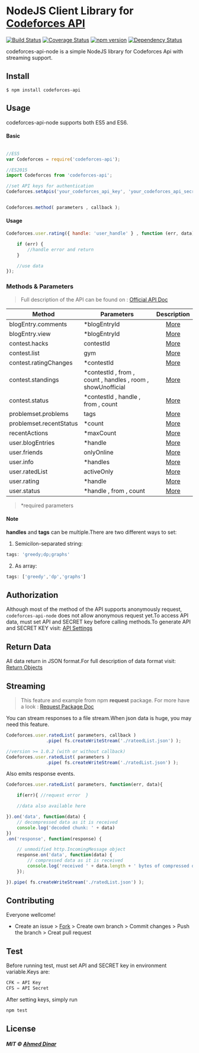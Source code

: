 # NodeJS Client Library for [Codeforces API](http://codeforces.com/api/help)

[![Build Status](https://travis-ci.org/ahmed-dinar/codeforces-api-node.svg?branch=master)](https://travis-ci.org/ahmed-dinar/codeforces-api-node)
[![Coverage Status](https://coveralls.io/repos/github/ahmed-dinar/codeforces-api-node/badge.svg?branch=master)](https://coveralls.io/github/ahmed-dinar/codeforces-api-node?branch=master)
[![npm version](https://badge.fury.io/js/codeforces-api.svg)](https://badge.fury.io/js/codeforces-api)
[![Dependency Status](https://david-dm.org/ahmed-dinar/codeforces-api-node.svg)](https://david-dm.org/ahmed-dinar/codeforces-api-node)

codeforces-api-node is a simple NodeJS library for Codeforces Api with streaming support.

## Install
  ```
  $ npm install codeforces-api
  ```

## Usage

codeforces-api-node supports both ES5 and ES6.

#### Basic

```javascript

//ES5
var Codeforces = require('codeforces-api');

//ES2015
import Codeforces from 'codeforces-api';

//set API keys for authentication
Codeforces.setApis('your_codeforces_api_key', 'your_codeforces_api_secret');


Codeforces.method( parameters , callback );
```

#### Usage

```javascript
Codeforces.user.rating({ handle: 'user_handle' } , function (err, data) {

    if (err) {
        //handle error and return
    }

    //use data
});
```



### Methods & Parameters

>Full description of the API can be found on : [Official API Doc](http://codeforces.com/api/help)

| Method                   | Parameters                                                   |  Description |
| -----------------------  | ------------------------------------------------------------ |:-------------------------------------------------------------------:|
| blogEntry.comments       | *blogEntryId                                                 |  [More](http://codeforces.com/api/help/methods#blogEntry.comments)  |
| blogEntry.view           | *blogEntryId                                                 |  [More](http://codeforces.com/api/help/methods#blogEntry.view)  |
| contest.hacks            | contestId                                                    |  [More](http://codeforces.com/api/help/methods#contest.hacks)  |
| contest.list             | gym                                                          |  [More](http://codeforces.com/api/help/methods#contest.list)  |
| contest.ratingChanges    | *contestId                                                   |  [More](http://codeforces.com/api/help/methods#contest.ratingChanges)  |
| contest.standings        | *contestId , from , count , handles ,  room , showUnofficial |  [More](http://codeforces.com/api/help/methods#contest.standings)  |
| contest.status           | *contestId , handle , from , count                           |  [More](http://codeforces.com/api/help/methods#contest.status)  |
| problemset.problems      | tags                                                         |  [More](http://codeforces.com/api/help/methods#problemset.problems )  |
| problemset.recentStatus  | *count                                                       |  [More](http://codeforces.com/api/help/methods#problemset.recentStatus)  |
| recentActions            | *maxCount                                                    |  [More](http://codeforces.com/api/help/methods#recentActions)  |
| user.blogEntries         | *handle                                                      |  [More](http://codeforces.com/api/help/methods#user.blogEntries)  |
| user.friends             | onlyOnline                                                   |  [More](http://codeforces.com/api/help/methods#user.friends)  |
| user.info                | *handles                                                     |  [More](http://codeforces.com/api/help/methods#user.info)  |
| user.ratedList           | activeOnly                                                   |  [More](http://codeforces.com/api/help/methods#user.ratedList)  |
| user.rating              | *handle                                                      |  [More](http://codeforces.com/api/help/methods#user.rating)  |
| user.status              | *handle , from , count                                       |  [More](http://codeforces.com/api/help/methods#user.status)  |
> *required parameters

#### Note
**handles** and **tags** can be multiple.There are two different ways to set:
  1. Semicilon-separated string:

  ```javascript
  tags: 'greedy;dp;graphs'
  ```

  2. As array:

  ```javascript
  tags: ['greedy','dp','graphs']
  ```


## Authorization

 Although most of the method of the API supports anonymously request, ```codeforces-api-node``` does not allow anonymous request yet.To access API data, must set API and SECRET key before calling methods.To generate API and SECRET KEY visit: [API Settings](http://codeforces.com/settings/api)


## Return Data

  All data return in JSON format.For full description of data format visit:  [Return Objects](http://codeforces.com/api/help/objects)



## Streaming

>
> This feature and example from npm **request** package. For more have a look : [Request Package Doc](https://github.com/request/request)
>


You can stream responses to a file stream.When json data is huge, you may need this feature.

```javascript
Codeforces.user.ratedList( parameters, callback )
               .pipe( fs.createWriteStream('./rateedList.json') );

//version >= 1.0.2 (with or without callback)
Codeforces.user.ratedList( parameters )
               .pipe( fs.createWriteStream('./ratedList.json') );
```

Also emits response events.

```javascript
Codeforces.user.ratedList( parameters, function(err, data){

    if(err){ //request error  }

    //data also available here

}).on('data', function(data) {
    // decompressed data as it is received
    console.log('decoded chunk: ' + data)
})
.on('response', function(response) {

    // unmodified http.IncomingMessage object
    response.on('data', function(data) {
        // compressed data as it is received
        console.log('received ' + data.length + ' bytes of compressed data')
    });

}).pipe( fs.createWriteStream('./ratedList.json') );
```

## Contributing
  Everyone wellcome!
  * Create an issue > [Fork](https://github.com/ahmed-dinar/codeforces-api-node/fork) > Create own branch > Commit changes > Push the branch > Creat pull request


## Test

  Before running test, must set API and SECRET key in environment variable.Keys are:
  ```javascript
 CFK = API Key
 CFS = API Secret
  ```
  After setting keys, simply run
  ```javascript
  npm test
  ```

## License

##### MIT © [Ahmed Dinar](https://ahmeddinar.com/)
